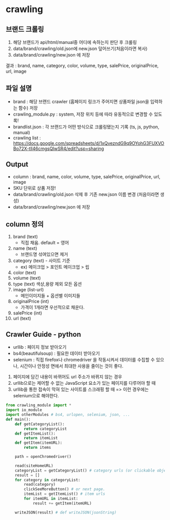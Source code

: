 # crawling
## 브랜드 크롤링
1. 해당 브랜드가 api/html/manual중 어디에 속하는지 판단 후 크롤링
2. data/brand/crawling/old.json에 new.json 덮어쓰기(처음이라면 복사)
3. data/brand/crawling/new.json 에 저장

결과 : brand, name, category, color, volume, type, salePrice, originalPrice, url, image



## 파일 설명
- brand : 해당 브랜드 crawler (홈페이지 링크가 주어지면 상품파일 json을 입력하는 함수) 저장
- crawling_module.py : system, 저장 위치 등에 따라 유동적으로 변경할 수 있도록!
- brandlist.json : 각 브랜드가 어떤 방식으로 크롤링됐는지 기록 (ts, js, python, manual)
- crawling list : https://docs.google.com/spreadsheets/d/1xQvezndG9q9OYohG3FUXVOBo72X-tll46cmgsQIwSR4/edit?usp=sharing

## Output
- column : brand, name, color, volume, type, salePrice, originalPrice, url, image
- SKU 단위로 상품 저장!
- data/brand/crawling/old.json 삭제 후 기존 new.json 이름 변경 (처음이라면 생성)
- data/brand/crawling/new.json 에 저장

## column 정의
1. brand (text)
    - 직접 채움. default = 영어
2. name (text)
    - 브랜드명 섞여있으면 제거
3. category (text) - 사이트 기준
    - ex) 메이크업 > 포인트 메이크업 > 립 
4. color (text)
5. volume (text)
6. type (text) 색상,용량 제외 모든 옵션
7. image (list-url)
    - 메인이미지들 + 옵션별 이미지들
8. originalPrice (int)
    - 가격이 1개라면 우선적으로 채운다. 
9. salePrice (int)
10. url (text)



## Crawler Guide - python
- urllib : 페이지 정보 받아오기
- bs4(beautifulsoup) : 필요한 데이터 받아오기
- selenium : 직접 firefox나 chromedriver 을 작동시켜서 데이터를 수집할 수 있으나, 시간이나 안정성 면에서 최대한 사용을 줄이는 것이 좋다.
1. 페이지에 담긴 내용이 바뀌어도 url 주소가 바뀌지 않는 경우
2. urllib으로는 제어할 수 없는 JavaScript 요소가 있는 페이지를 다루어야 할 때
3. urllib을 통한 접속이 막혀 있는 사이트를 스크래핑 할 때
=> 이런 경우에는 selenium으로 해야한다.


```python
from crawling_module import *
import io_module
import otherModules # bs4, urlopen, selenium, json, ...
def main():
    def getCategoryList():
        return categoryList
    def getItemList():
        return itemList
    def getItem(itemURL):
        return items

    path = openChromedriver()

    read(siteHomeURL)
    categoryList = getCategoryList() # category urls (or clickable object)
    result = []
    for category in categoryList:
        read(category)
        clickSeeMoreButton() # or next page.
        itemList = getItemList() # item urls
        for itemURL in itemList:
            result += getItem(itemURL)

    writeJSON(result) # def writeJSON(jsonString) 
```

